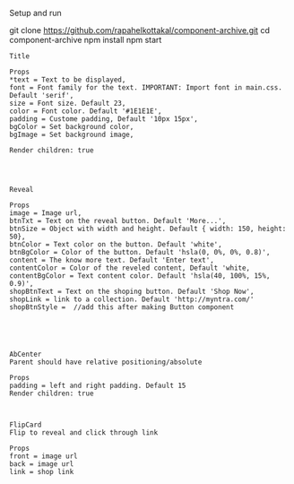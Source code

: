 Setup and run

git clone https://github.com/rapahelkottakal/component-archive.git
cd component-archive
npm install
npm start

	Title

	Props
	*text = Text to be displayed,
	font = Font family for the text. IMPORTANT: Import font in main.css. Default 'serif',
	size = Font size. Default 23,
	color = Font color. Default '#1E1E1E',
	padding = Custome padding, Default '10px 15px',
	bgColor = Set background color,
	bgImage = Set background image,

	Render children: true




	Reveal

	Props
	image = Image url,
	btnTxt = Text on the reveal button. Default 'More...',
	btnSize = Object with width and height. Default { width: 150, height: 50},
	btnColor = Text color on the button. Default 'white',
	btnBgColor = Color of the button. Default 'hsla(0, 0%, 0%, 0.8)',
	content = The know more text. Default 'Enter text',
	contentColor = Color of the reveled content, Default 'white,
	contentBgColor = Text content color. Default 'hsla(40, 100%, 15%, 0.9)',
	shopBtnText = Text on the shoping button. Default 'Shop Now',
	shopLink = link to a collection. Default 'http://myntra.com/'
	shopBtnStyle =  //add this after making Button component





	AbCenter
	Parent should have relative positioning/absolute

	Props
	padding = left and right padding. Default 15
	Render children: true



	FlipCard
	Flip to reveal and click through link

	Props
	front = image url
	back = image url
	link = shop link